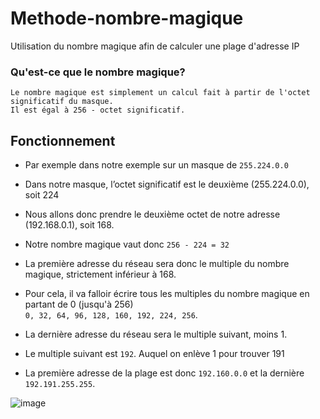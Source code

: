 # Methode-nombre-magique
Utilisation du nombre magique afin de calculer une plage d'adresse IP

### Qu'est-ce que le nombre magique?
```
Le nombre magique est simplement un calcul fait à partir de l'octet significatif du masque.
Il est égal à 256 - octet significatif.
```

## Fonctionnement
* Par exemple dans notre exemple sur un masque de `255.224.0.0`
* Dans notre masque, l’octet significatif est le deuxième (255.224.0.0), soit 224
* Nous allons donc prendre le deuxième octet de notre adresse (192.168.0.1), soit 168.

* Notre nombre magique vaut donc `256 - 224 = 32`

* La première adresse du réseau sera donc le multiple du nombre magique, strictement inférieur à 168.
* Pour cela, il va falloir écrire tous les multiples du nombre magique en partant de 0 (jusqu'à 256)<br>
`0, 32, 64, 96, 128, 160, 192, 224, 256`.

* La dernière adresse du réseau sera le multiple suivant, moins 1.
* Le multiple suivant est `192`. Auquel on enlève 1 pour trouver 191
* La première adresse de la plage est donc `192.160.0.0` et la dernière `192.191.255.255`.

![image](https://user-images.githubusercontent.com/83721477/167442993-45beded6-3530-44bf-92df-d56e32e3b538.png)
